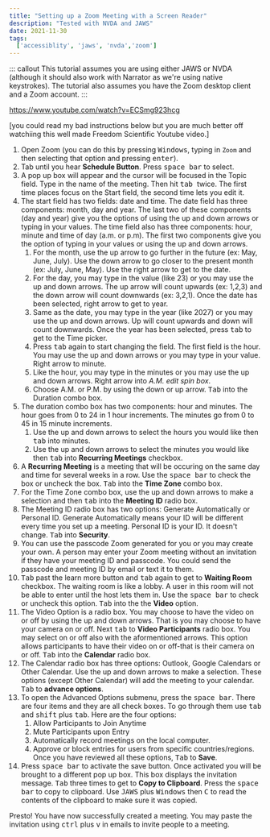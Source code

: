 ```yaml
---
title: "Setting up a Zoom Meeting with a Screen Reader"
description: "Tested with NVDA and JAWS"
date: 2021-11-30 
tags:
  ['accessiblity', 'jaws', 'nvda','zoom']
---
```


::: callout
This tutorial assumes you are using either JAWS or NVDA (although it should also work with Narrator as we're using native keystrokes). The tutorial also assumes you have the Zoom desktop client and a Zoom account.
:::

https://www.youtube.com/watch?v=ECSmg923hcg

\[you could read my bad instructions below but you are much better off watchiing this well made Freedom Scientific Youtube video.\]

1. Open Zoom (you can do this by pressing <kbd>Windows</kbd>, typing in <code>Zoom</code> and then selecting that option and pressing <kbd>enter</kbd>).
2. Tab until you hear **Schedule Button**. Press <kbd>space bar</kbd> to select.
3. A pop up box will appear and the cursor will be focused in the Topic field. Type in the name of the meeting. Then hit <kbd>tab </kbd> twice. The first time places focus on the Start field, the second time lets you edit it. 
4. The start field has two fields: date and time. The date field has three components: month, day and year. The last two of these components (day and year) give you the options of using the up and down arrows or typing in your values. The time field also has three components: hour, minute and time of day (a.m. or p.m). The first two components give you the option of typing in your values or using the up and down arrows.
    1. For the month, use the up arrow to go further in the future (ex: May, June, July). Use the down arrow to go closer to the present month (ex: July, June, May). Use the right arrow to get to the date.
    2. For the day, you may type in the value (like 23) or you may use the up and down arrows. The up arrow will count upwards (ex: 1,2,3) and the down arrow will count downwards (ex: 3,2,1). Once the date has been selected, right arrow to get to year.
    3. Same as the date, you may type in the year (like 2027) or you may use the up and down arrows. Up will count upwards and down will count downwards. Once the year has been selected, press <kbd>tab</kbd> to get to the Time picker.
    4. Press <kbd>tab</kbd> again to start changing the field. The first field is the hour. You may use the up and down arrows or you may type in your value. Right arrow to minute.
    5. Like the hour, you may type in the minutes or you may use the up and down arrows. Right arrow into _A.M. edit spin box_. 
    6. Choose A.M. or P.M. by using the down or up arrow. <kbd>Tab</kbd> into the Duration combo box.
5. The duration combo box has two components: hour and minutes. The hour goes from 0 to 24 in 1 hour increments. The minutes go from 0 to 45 in 15 minute increments.
    1. Use the up and down arrows to select the hours you would like then <kbd>tab</kbd> into minutes.
    2. Use the up and down arrows to select the minutes you would like then <kbd>tab</kbd> into __Recurring Meetings__ checkbox.
6. A __Recurring Meeting__ is a meeting that will be occuring on the same day and time for several weeks in a row. Use the <kbd>space bar</kbd> to check the box or uncheck the box. <kbd>Tab</kbd> into the __Time Zone__ combo box.
7. For the Time Zone combo box, use the up and down arrows to make a selection and then <kbd>tab</kbd> into the __Meeting ID__ radio box.
8. The Meeting ID radio box has two options: Generate Automatically or Personal ID. Generate Automatically means your ID will be different every time you set up a meeting. Personal ID is your ID. It doesn't change. <kbd>Tab</kbd> into __Security__.
9. You can use the passcode Zoom generated for you or you may create your own. A person may enter your Zoom meeting without an invitation if they have your meeting ID and passcode. You could send the passcode and meeting ID by email or text it to them. 
10. <kbd>Tab</kbd> past the learn more button and <kbd>tab</kbd> again to get to __Waiting Room__ checkbox. The waiting room is like a lobby. A user in this room will not be able to enter until the host lets them in. Use the <kbd>space bar</kbd> to check or uncheck this option. <kbd>Tab</kbd> into the the __Video__ option.
11. The Video Option is a radio box. You may choose to have the video on or off by using the up and down arrows. That is you may choose to have your camera on or off.  Next <kbd>tab</kbd> to __Video Participants__ radio box. You may select on or off also with the aformentioned arrows.  This option allows participants to have their video on or off-that is their camera on or off. <kbd>Tab</kbd> into the __Calendar__ radio box.
12. The Calendar radio box has three options: Outlook, Google Calendars or Other Calendar. Use the up and down arrows to make a selection. These options (except Other Calendar) will add the meeting to your calendar. <kbd>Tab</kbd> to __advance options__.
13. To open the Advanced Options submenu, press the <kbd>space bar</kbd>. There are four items and they are all check boxes. To go through them use <kbd>tab</kbd> and <kbd>shift</kbd> plus <kbd>tab</kbd>. Here are the four options:
    1. Allow Participants to Join Anytime
    2. Mute Participants upon Entry
    3. Automatically record meetings on the local computer.
    4. Approve or block entries for users from specific countries/regions.
Once you have reviewed all these options, <kbd>Tab</kbd> to __Save__.
14. Press <kbd>space bar</kbd> to activate the save button. Once activated you will be brought to a different pop up box. This box displays the invitation message. <kbd>Tab</kbd> three times to get to __Copy to Clipboard__. Press the <kbd>space bar</kbd> to copy to clipboard. Use <kbd>JAWS</kbd> plus <kbd>Windows</kbd> then <kbd>C</kbd> to read the contents of the clipboard to make sure it was copied.

Presto! You have now successfully created a meeting. You may paste the invitation using <kbd>ctrl</kbd> plus <kbd>v</kbd> in emails to invite people to a meeting.

